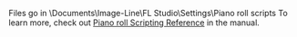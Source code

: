 Files go in \Documents\Image-Line\FL Studio\Settings\Piano roll scripts
To learn more, check out [Piano roll Scripting Reference](https://www.image-line.com/fl-studio-learning/fl-studio-online-manual/html/pianoroll_scripting_api.htm) in the manual.
